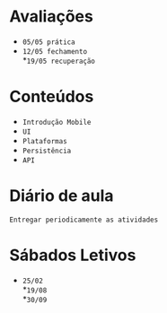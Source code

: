 # Avaliações

* `05/05 prática`  
* `12/05 fechamento`  
*`19/05 recuperação`



# Conteúdos

* `Introdução Mobile` 
* `UI`
* `Plataformas`
* `Persistência`
* `API`


# Diário de aula 

`Entregar periodicamente as atividades`


# Sábados Letivos

* `25/02`  
*`19/08`  
*`30/09`
